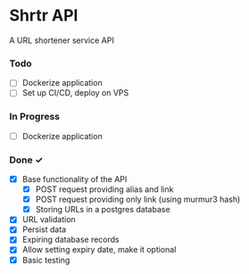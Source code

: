 # Shrtr API
A URL shortener service API

### Todo

- [ ] Dockerize application
- [ ] Set up CI/CD, deploy on VPS 

### In Progress

- [ ] Dockerize application

### Done ✓

- [x] Base functionality of the API
  - [x] POST request providing alias and link
  - [x] POST request providing only link (using murmur3 hash)
  - [x] Storing URLs in a postgres database
- [x] URL validation
- [x] Persist data
- [x] Expiring database records
- [x] Allow setting expiry date, make it optional
- [x] Basic testing

